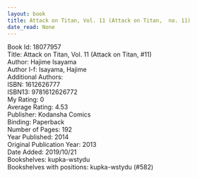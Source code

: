 ```yaml
---
layout: book
title: Attack on Titan, Vol. 11 (Attack on Titan,  no. 11)
date_read: None
---
```


Book Id: 18077957<br />
Title: Attack on Titan, Vol. 11 (Attack on Titan, #11)<br />
Author: Hajime Isayama<br />
Author l-f: Isayama, Hajime<br />
Additional Authors: <br />
ISBN: 1612626777<br />
ISBN13: 9781612626772<br />
My Rating: 0<br />
Average Rating: 4.53<br />
Publisher: Kodansha Comics<br />
Binding: Paperback<br />
Number of Pages: 192<br />
Year Published: 2014<br />
Original Publication Year: 2013<br />
Date Added: 2019/10/21<br />
Bookshelves: kupka-wstydu<br />
Bookshelves with positions: kupka-wstydu (#582)<br />

